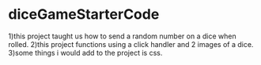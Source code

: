 # diceGameStarterCode
1)this project taught us how to send a random number on a dice when rolled. 
2)this project functions using a click handler and 2 images of a dice.
3)some things i would add to the project is css.